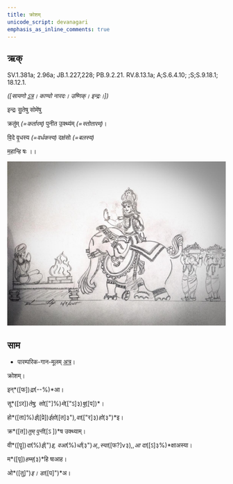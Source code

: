 ```yaml
---
title: क्रोशम्  
unicode_script: devanagari  
emphasis_as_inline_comments: true
---   
```


## ऋक्

SV.1.381a; 2.96a; JB.1.227,228; PB.9.2.21. RV.8.13.1a; A;S.6.4.10; ;S;S.9.18.1; 18.12.1.

*([सायणो [ऽत्र](https://archive.org/stream/RgVedaWithSayanasCommentaryPart3/rv_sayanabhasya_part3#page/n700/mode/1up&sa=D&ust=1542425956185000)। काण्वो नारदः। उष्णिक्। इन्द्रः।])*

इन्द्रः सु॒तेषु सोमे॑षु

क्रतु॑म् *(=कर्तारम्)* पुनीत उ॒क्थ्य॑म् *(=स्तोतारम्)*।

वि॒दे वृ॒धस्य *(=वर्धकस्य)* दक्ष॑सो *(=बलस्य)*

म॒हान्हि षः ।।

![](../images/indra-as-maghavAn-followed-by-people-bearing-wealth-moving-towards-a-yajamAna.png)


## साम

- पारम्परिक-गान-मूलम् [अत्र](https://sanskritdocuments.org/sites/pssramanujaswamy/VIVAAHA%20UPANAYANA%20SAAMAANI.pdf&sa=D&ust=1542425956186000)।
<div class="audioEmbed"  caption="रामानुजार्यः 1974 " src="https://archive
.org/download/jaiminIya-sAma-gAna-paravastu-tradition-rAmAnuja/krosham.mp3"></div>
<div class="audioEmbed"  caption="गोपालार्यः 2015  " src="https://archive
.org/download/jaiminIya-sAma-gAna-paravastu-tradition-gopAla-2015/krosham.mp3"></div>
<div class="audioEmbed"  caption="गोपालपवनयोर् अनुवचनम् 2015  " src="https://archive
.org/download/jaiminIya-sAma-gAna-paravastu-tradition-anuvachanam-gopAla-pavana-2015/krosham.mp3"></div>

क्रोशम्।

इन्*([फ])*द्रा*(--%)*आ।

सू*([ऽर])*तेषु, सो*(["]%)*मे*(["ऽ]३)*षु*([प])*।

हो*([ता]%)*ई*([प्रे])*ईहो*([त]३")*,वा*(["र]३)*हो*(३")*इ।

क्र*([त])*तुम् पुनी*([ऽ ])*ष उक्थ्याम्।

वी*([पॄ])*दा*(%)*ई*(")*इ, वआ*(%)*र्धा*(३")*अ,,स्या*([फ?]v३)*,,आ दा*([ऽ]३%)*क्षाअस्या।

म*([पृ])*हम्म्*(३)*हि षाआह।

ओ*([तु]")*इ। डा*([प]")*अ।